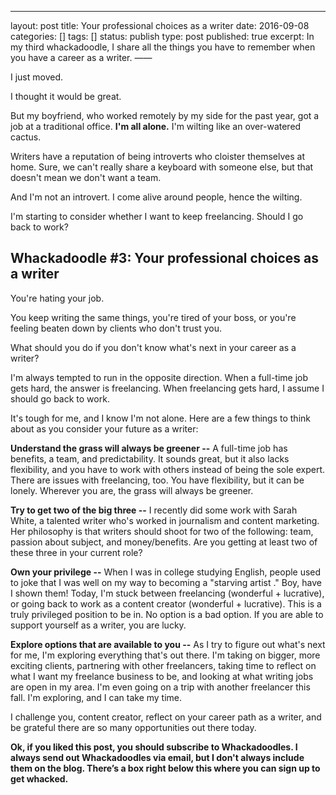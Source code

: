 ---
layout: post
title: Your professional choices as a writer
date: 2016-09-08
categories: []
tags: []
status: publish
type: post
published: true
excerpt: In my third whackadoodle, I share all the things you have to remember when you have a career as a writer.
——

I just moved.
 
I thought it would be great.

But my boyfriend, who worked remotely by my side for the past year, got a job at a traditional office.
__I'm all alone.__ I'm wilting like an over-watered cactus.

Writers have a reputation of being introverts who cloister themselves at home. Sure, we can't really share a keyboard with someone else, but that doesn't mean we don't want a team.

And I'm not an introvert. I come alive around people, hence the wilting.
 
I'm starting to consider whether I want to keep freelancing. Should I go back to work?

## Whackadoodle #3: Your professional choices as a writer

You're hating your job.

You keep writing the same things, you're tired of your boss, or you're feeling beaten down by clients who don't trust you.

What should you do if you don't know what's next in your career as a writer?

I'm always tempted to run in the opposite direction. When a full-time job gets hard, the answer is freelancing. When freelancing gets hard, I assume I should go back to work.

It's tough for me, and I know I'm not alone. Here are a few things to think about as you consider your future as a writer:

__Understand the grass will always be greener --__ A full-time job has benefits, a team, and predictability. It sounds great, but it also lacks flexibility, and you have to work with others instead of being the sole expert. There are issues with freelancing, too. You have flexibility, but it can be lonely. Wherever you are, the grass will always be greener.

__Try to get two of the big three --__ I recently did some work with Sarah White, a talented writer who's worked in journalism and content marketing. Her philosophy is that writers should shoot for two of the following: team, passion about subject, and money/benefits. Are you getting at least two of these three in your current role?

__Own your privilege --__ When I was in college studying English, people used to joke that I was well on my way to becoming a "starving artist ." Boy, have I shown them! Today, I'm stuck between freelancing (wonderful + lucrative), or going back to work as a content creator (wonderful + lucrative). This is a truly privileged position to be in. No option is a bad option. If you are able to support yourself as a writer, you are lucky.

__Explore options that are available to you --__ As I try to figure out what's next for me, I'm exploring everything that's out there. I'm taking on bigger, more exciting clients, partnering with other freelancers, taking time to reflect on what I want my freelance business to be, and looking at what writing jobs are open in my area. I'm even going on a trip with another freelancer this fall. I'm exploring, and I can take my time. 

I challenge you, content creator, reflect on your career path as a writer, and be grateful there are so many opportunities out there today. 


__Ok, if you liked this post, you should subscribe to Whackadoodles. I always send out Whackadoodles via email, but I don't always include them on the blog. There’s a box right below this where you can sign up to get whacked.__